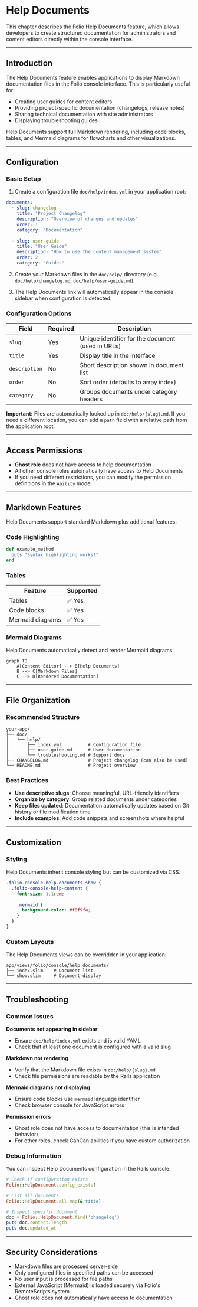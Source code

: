 # Help Documents

This chapter describes the Folio Help Documents feature, which allows developers to create structured documentation for administrators and content editors directly within the console interface.

---

## Introduction

The Help Documents feature enables applications to display Markdown documentation files in the Folio console interface. This is particularly useful for:

- Creating user guides for content editors
- Providing project-specific documentation (changelogs, release notes)
- Sharing technical documentation with site administrators
- Displaying troubleshooting guides

Help Documents support full Markdown rendering, including code blocks, tables, and Mermaid diagrams for flowcharts and other visualizations.

---

## Configuration

### Basic Setup

1. Create a configuration file `doc/help/index.yml` in your application root:

```yaml
documents:
  - slug: changelog
    title: "Project Changelog"
    description: "Overview of changes and updates"
    order: 1
    category: "Documentation"
    
  - slug: user-guide
    title: "User Guide"
    description: "How to use the content management system"
    order: 2
    category: "Guides"
```

2. Create your Markdown files in the `doc/help/` directory (e.g., `doc/help/changelog.md`, `doc/help/user-guide.md`).

3. The Help Documents link will automatically appear in the console sidebar when configuration is detected.

### Configuration Options

| Field | Required | Description |
|-------|----------|-------------|
| `slug` | Yes | Unique identifier for the document (used in URLs) |
| `title` | Yes | Display title in the interface |
| `description` | No | Short description shown in document list |
| `order` | No | Sort order (defaults to array index) |
| `category` | No | Groups documents under category headers |

**Important:** Files are automatically looked up in `doc/help/{slug}.md`. If you need a different location, you can add a `path` field with a relative path from the application root.

---

## Access Permissions

- **Ghost role** does not have access to help documentation
- All other console roles automatically have access to Help Documents
- If you need different restrictions, you can modify the permission definitions in the `Ability` model

---

## Markdown Features

Help Documents support standard Markdown plus additional features:

### Code Highlighting

```ruby
def example_method
  puts "Syntax highlighting works!"
end
```

### Tables

| Feature | Supported |
|---------|-----------|
| Tables | ✅ Yes |
| Code blocks | ✅ Yes |
| Mermaid diagrams | ✅ Yes |

### Mermaid Diagrams

Help Documents automatically detect and render Mermaid diagrams:

```mermaid
graph TD
    A[Content Editor] --> B[Help Documents]
    B --> C[Markdown Files]
    C --> D[Rendered Documentation]
```

---

## File Organization

### Recommended Structure

```
your-app/
├── doc/
│   └── help/
│       ├── index.yml          # Configuration file
│       ├── user-guide.md      # User documentation
│       └── troubleshooting.md # Support docs
├── CHANGELOG.md               # Project changelog (can also be used)
└── README.md                  # Project overview
```

### Best Practices

- **Use descriptive slugs**: Choose meaningful, URL-friendly identifiers
- **Organize by category**: Group related documents under categories
- **Keep files updated**: Documentation automatically updates based on Git history or file modification time
- **Include examples**: Add code snippets and screenshots where helpful

---

## Customization

### Styling

Help Documents inherit console styling but can be customized via CSS:

```scss
.folio-console-help-documents-show {
  .folio-console-help-content {
    font-size: 1.1rem;
    
    .mermaid {
      background-color: #f8f9fa;
    }
  }
}
```

### Custom Layouts

The Help Documents views can be overridden in your application:

```
app/views/folio/console/help_documents/
├── index.slim    # Document list
└── show.slim     # Document display
```

---

## Troubleshooting

### Common Issues

**Documents not appearing in sidebar**
- Ensure `doc/help/index.yml` exists and is valid YAML
- Check that at least one document is configured with a valid slug

**Markdown not rendering**
- Verify that the Markdown file exists in `doc/help/{slug}.md`
- Check file permissions are readable by the Rails application

**Mermaid diagrams not displaying**
- Ensure code blocks use `mermaid` language identifier
- Check browser console for JavaScript errors

**Permission errors**
- Ghost role does not have access to documentation (this is intended behavior)
- For other roles, check CanCan abilities if you have custom authorization

### Debug Information

You can inspect Help Documents configuration in the Rails console:

```ruby
# Check if configuration exists
Folio::HelpDocument.config_exists?

# List all documents
Folio::HelpDocument.all.map(&:title)

# Inspect specific document
doc = Folio::HelpDocument.find('changelog')
puts doc.content.length
puts doc.updated_at
```

---

## Security Considerations

- Markdown files are processed server-side
- Only configured files in specified paths can be accessed
- No user input is processed for file paths
- External JavaScript (Mermaid) is loaded securely via Folio's RemoteScripts system
- Ghost role does not automatically have access to documentation 